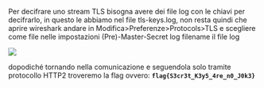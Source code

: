 Per decifrare uno stream TLS bisogna avere dei file log con le chiavi per decifrarlo, in questo le abbiamo nel file tls-keys.log, non resta quindi che aprire wireshark andare in Modifica>Preferenze>Protocols>TLS e scegliere come file nelle impostazioni (Pre)-Master-Secret log filename il file log <p>![](https://i.ibb.co/rQtdV54/tls.png)</p>dopodiché tornando nella comunicazione e seguendola solo tramite protocollo HTTP2 troveremo la flag ovvero: <code>**flag{S3cr3t_K3y5_4re_n0_J0k3}**</code>
